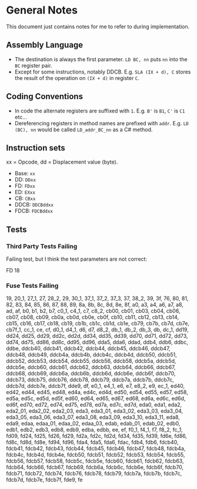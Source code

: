 ﻿# General Notes

This document just contains notes for me to refer to during implementation.

## Assembly Language

- The destination is always the first parameter. `LD BC, nn` puts `nn` into the `BC` register pair.
- Except for some instructions, notably DDCB. E.g. `SLA (IX + d), C` stores the result of the operation on `(IX + d)` in register `C`.

## Coding Conventions

- In code the alternate registers are suffixed with `1`. E.g. `B'` is `B1`, `C'` is `C1` etc...
- Dereferencing registers in method names are prefixed with `addr`. E.g. `LD (BC), nn` would be called `LD_addr_BC_nn` as a C# method.

## Instruction sets

xx = Opcode, dd = Displacement value (byte).

- Base: `xx`
- DD: `DDxx`
- FD: `FDxx`
- ED: `EXxx`
- CB: `CBxx`
- DDCB: `DDCBddxx`
- FDCB: `FDCBddxx`

## Tests

### Third Party Tests Failing

Failing test, but I think the test parameters are not correct:

FD 18

### Fuse Tests Failing

19, 20_1, 27_1, 27, 28_2, 29, 30_1, 37_1, 37_2, 37_3, 37, 38_2, 39, 3f, 76, 80, 81, 82, 83, 84, 85, 86, 87, 88, 89, 8a, 8b, 8c, 8d, 8e, 8f, a0, a3, a4, a6, a7, a8, ad, af, b0, b1, b2, b7, c0_1, c4_1, c7, c8_2, cb00, cb01, cb03, cb04, cb06, cb07, cb08, cb09, cb0a, cb0d, cb0e, cb0f, cb10, cb11, cb12, cb13, cb14, cb15, cb16, cb17, cb18, cb19, cb1b, cb1c, cb1d, cb1e, cb79, cb7b, cb7d, cb7e, cb7f_1, cc_1, ce, cf, d0_1, d4_1, d6, d7, d8_2, db_1, db_2, db_3, db, dc_1, dd19, dd24, dd25, dd29, dd2c, dd2d, dd34, dd35, dd39, dd70, dd71, dd72, dd73, dd74, dd75, dd86, dd8c, dd95, dd96, dda5, dda6, ddad, ddb4, ddb6, ddbc, ddbe, ddcb40, ddcb41, ddcb42, ddcb44, ddcb45, ddcb46, ddcb47, ddcb48, ddcb49, ddcb4a, ddcb4b, ddcb4c, ddcb4d, ddcb50, ddcb51, ddcb52, ddcb53, ddcb54, ddcb55, ddcb56, ddcb58, ddcb5a, ddcb5d, ddcb5e, ddcb60, ddcb61, ddcb62, ddcb63, ddcb64, ddcb66, ddcb67, ddcb68, ddcb69, ddcb6a, ddcb6b, ddcb6d, ddcb6e, ddcb6f, ddcb70, ddcb73, ddcb75, ddcb76, ddcb78, ddcb79, ddcb7a, ddcb7b, ddcb7c, ddcb7d, ddcb7e, ddcb7f, dde9, df, e0_1, e4_1, e6, e7, e8_2, e9, ec_1, ed40, ed42, ed44, ed45, ed48, ed4a, ed4c, ed4d, ed50, ed54, ed55, ed57, ed58, ed5a, ed5c, ed5d, ed5f, ed60, ed64, ed65, ed67, ed68, ed6a, ed6c, ed6d, ed6f, ed70, ed72, ed74, ed75, ed78, ed7a, ed7c, ed7d, eda0, eda1, eda2, eda2_01, eda2_02, eda2_03, eda3, eda3_01, eda3_02, eda3_03, eda3_04, eda3_05, eda3_06, eda3_07, eda3_08, eda3_09, eda3_10, eda3_11, eda8, eda9, edaa, edaa_01, edaa_02, edaa_03, edab, edab_01, edab_02, edb0, edb1, edb2, edb3, edb8, edb9, edba, edbb, ee, ef, f0_1, f4_1, f7, f8_2, fc_1, fd09, fd24, fd25, fd26, fd29, fd2a, fd2c, fd2d, fd34, fd35, fd39, fd6e, fd86, fd8c, fd8d, fd8e, fd94, fd96, fda4, fda5, fda6, fdac, fdb4, fdb6, fdcb40, fdcb41, fdcb42, fdcb43, fdcb44, fdcb45, fdcb46, fdcb47, fdcb48, fdcb4a, fdcb4c, fdcb4d, fdcb4e, fdcb50, fdcb51, fdcb52, fdcb53, fdcb54, fdcb55, fdcb56, fdcb57, fdcb58, fdcb5c, fdcb5e, fdcb60, fdcb61, fdcb62, fdcb63, fdcb64, fdcb66, fdcb67, fdcb69, fdcb6a, fdcb6c, fdcb6e, fdcb6f, fdcb70, fdcb71, fdcb72, fdcb74, fdcb76, fdcb78, fdcb79, fdcb7a, fdcb7b, fdcb7c, fdcb7d, fdcb7e, fdcb7f, fde9, fe